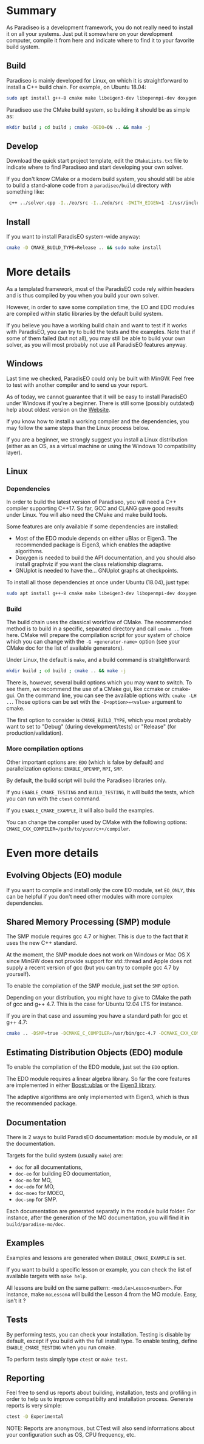 
Summary
=======

As Paradiseo is a development framework, you do not really need to install it on all your systems. Just put it somewhere on your development computer, compile it from here and indicate where to find it to your favorite build system.


Build
-----

Paradiseo is mainly developed for Linux, on which it is straightforward to install a C++ build chain. For example, on Ubuntu 18.04:
```bash
sudo apt install g++-8 cmake make libeigen3-dev libopenmpi-dev doxygen graphviz libgnuplot-iostream-dev
```

Paradiseo use the CMake build system, so building it should be as simple as:
```bash
mkdir build ; cd build ; cmake -DEDO=ON .. && make -j
```

Develop
-------

Download the quick start project template, edit the `CMakeLists.txt` file to indicate where to find Paradiseo and start developing your own solver.

If you don't know CMake or a modern build system, you should still be able to build a stand-alone code from a `paradiseo/build` directory with something like:
```bash
 c++ ../solver.cpp -I../eo/src -I../edo/src -DWITH_EIGEN=1 -I/usr/include/eigen3 -std=c++17 -L./lib/ -leo -leoutils -les -lga -o solver
```


Install
-------

If you want to install ParadisEO system-wide anyway:
```bash
cmake -D CMAKE_BUILD_TYPE=Release .. && sudo make install
```


More details
============

As a templated framework, most of the ParadisEO code rely within headers and is thus compiled
by you when you build your own solver.

However, in order to save some compilation time,
the EO and EDO modules are compiled within static libraries by the default build system.

If you believe you have a working build chain and want to test if it works with ParadisEO,
you can try to build the tests and the examples.
Note that if some of them failed (but not all), you may still be able to build your own solver,
as you will most probably not use all ParadisEO features anyway.


Windows
-------

Last time we checked, ParadisEO could only be built with MinGW.
Feel free to test with another compiler and to send us your report.

As of today, we cannot guarantee that it will be easy to
install ParadisEO under Windows if you're a beginner.
There is still some (possibly outdated) help about oldest version on the [Website](http://paradiseo.gforge.inria.fr/).

If you know how to install a working compiler and the dependencies,
you may follow the same steps than the Linux process below.

If you are a beginner, we strongly suggest you install a Linux distribution
(either as an OS, as a virtual machine or using the Windows 10 compatibility layer).


Linux
-----

### Dependencies

In order to build the latest version of Paradiseo, you will need a C++ compiler supporting C++17.
So far, GCC and CLANG gave good results under Linux. You will also need the CMake and make build tools.

Some features are only available if some dependencies are installed:
- Most of the EDO module depends on either uBlas or Eigen3. The recommended package is Eigen3, which enables the adaptive algorithms.
- Doxygen is needed to build the API documentation, and you should also install graphviz if you want the class relationship diagrams.
- GNUplot is needed to have the… GNUplot graphs at checkpoints.

To install all those dependencies at once under Ubuntu (18.04), just type:
```bash
sudo apt install g++-8 cmake make libeigen3-dev libopenmpi-dev doxygen graphviz libgnuplot-iostream-dev.
```


### Build

The build chain uses the classical workflow of CMake.
The recommended method is to build in a specific, separated directory and call `cmake ..` from here.
CMake will prepare the compilation script for your system of choice which you can change with the `-G <generator-name>` option (see your CMake doc for the list of available generators).

Under Linux, the default is `make`, and a build command is straitghtforward:
```bash
mkdir build ; cd build ; cmake .. && make -j
```

There is, however, several build options which you may want to switch.
To see them, we recommend the use of a CMake gui, like ccmake or cmake-gui.
On the command line, you can see the available options with: `cmake -LH ..`.
Those options can be set with the `-D<option>=<value>` argument to cmake.

The first option to consider is `CMAKE_BUILD_TYPE`,
which you most probably want to set to "Debug" (during development/tests)
or "Release" (for production/validation).


### More compilation options

Other important options are: `EDO` (which is false by default)
and parallelization options: `ENABLE_OPENMP`, `MPI`, `SMP`.

By default, the build script will build the Paradiseo libraries only.

If you `ENABLE_CMAKE_TESTING` and `BUILD_TESTING`, it will build the tests,
which you can run with the `ctest` command.

If you `ENABLE_CMAKE_EXAMPLE`, it will also build the examples.

You can change the compiler used by CMake with the following options:
`CMAKE_CXX_COMPILER=/path/to/your/c++/compiler`.


Even more details
=================

Evolving Objects (EO) module
----------------------------

If you want to compile and install only the core EO module, set `EO_ONLY`,
this can be helpful if you don't need other modules with more complex dependencies.

Shared Memory Processing (SMP) module
-------------------------------------

The SMP module requires gcc 4.7 or higher. This is due to the fact that it uses the new C++ standard.

At the moment, the SMP module does not work on Windows or Mac OS X since MinGW does not provide support for std::thread and Apple does not supply a recent version of gcc (but you can try to compile gcc 4.7 by yourself).  

To enable the compilation of the SMP module, just set the `SMP` option.

Depending on your distribution, you might have to give to CMake the path of gcc and g++ 4.7.
This is the case for Ubuntu 12.04 LTS for instance.

If you are in that case and assuming you have a standard path for gcc et g++ 4.7:
```bash
cmake .. -DSMP=true -DCMAKE_C_COMPILER=/usr/bin/gcc-4.7 -DCMAKE_CXX_COMPILER=/usr/bin/g++-4.7
```

Estimating Distribution Objects (EDO) module
--------------------------------------------

To enable the compilation of the EDO module, just set the `EDO` option.

The EDO module requires a linear algebra library.
So far the core features are implemented in either [Boost::ublas](https://www.boost.org/doc/libs/release/libs/numeric/ublas) or the [Eigen3 library](https://eigen.tuxfamily.org).

The adaptive algorithms are only implemented with Eigen3, which is thus the recommended package.


Documentation
-------------

There is 2 ways to build ParadisEO documentation: module by module, or all the documentation.

Targets for the build system (usually `make`) are:
- `doc` for all documentations,
- `doc-eo` for building EO documentation,
- `doc-mo` for MO,
- `doc-edo` for MO,
- `doc-moeo` for MOEO,
- `doc-smp` for SMP.

Each documentation are generated separatly in the module build folder.
For instance, after the generation of the MO documentation, you will find it in `build/paradise-mo/doc`.

Examples
--------

Examples and lessons are generated when `ENABLE_CMAKE_EXAMPLE` is set.

If you want to build a specific lesson or example, you can check the list of available targets with `make help`.

All lessons are build on the same pattern: `<module>Lesson<number>`.
For instance, make `moLesson4` will build the Lesson 4 from the MO module. 
Easy, isn't it ?

Tests
-----

By performing tests, you can check your installation. 
Testing is disable by default, except if you build with the full install type.
To enable testing, define `ENABLE_CMAKE_TESTING` when you run cmake.

To perform tests simply type `ctest` or `make test`.

Reporting
---------

Feel free to send us reports about building, installation, tests and profiling in order to help us to improve compatibilty and installation process. Generate reports is very simple:
```bash
ctest -D Experimental
```

NOTE: Reports are anonymous, but CTest will also send informations about your configuration such as OS, CPU frequency, etc.

